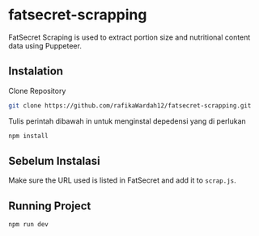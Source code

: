 # fatsecret-scrapping
 FatSecret Scraping is used to extract portion size and nutritional content data using Puppeteer.

## Instalation
Clone Repository
```sh
git clone https://github.com/rafikaWardah12/fatsecret-scrapping.git
```
Tulis perintah dibawah in untuk menginstal depedensi yang di perlukan 
```sh
npm install
```

## Sebelum Instalasi
Make sure the URL used is listed in FatSecret and add it to `scrap.js`.

## Running Project
```sh
npm run dev
```
